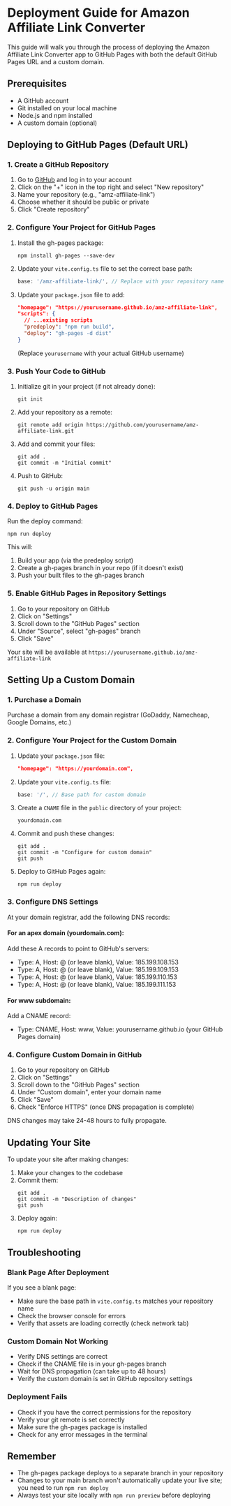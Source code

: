 # Deployment Guide for Amazon Affiliate Link Converter

This guide will walk you through the process of deploying the Amazon Affiliate Link Converter app to GitHub Pages with both the default GitHub Pages URL and a custom domain.

## Prerequisites

- A GitHub account
- Git installed on your local machine
- Node.js and npm installed
- A custom domain (optional)

## Deploying to GitHub Pages (Default URL)

### 1. Create a GitHub Repository

1. Go to [GitHub](https://github.com) and log in to your account
2. Click on the "+" icon in the top right and select "New repository"
3. Name your repository (e.g., "amz-affiliate-link")
4. Choose whether it should be public or private
5. Click "Create repository"

### 2. Configure Your Project for GitHub Pages

1. Install the gh-pages package:
   ```
   npm install gh-pages --save-dev
   ```

2. Update your `vite.config.ts` file to set the correct base path:
   ```typescript
   base: '/amz-affiliate-link/', // Replace with your repository name
   ```

3. Update your `package.json` file to add:
   ```json
   "homepage": "https://yourusername.github.io/amz-affiliate-link",
   "scripts": {
     // ...existing scripts
     "predeploy": "npm run build",
     "deploy": "gh-pages -d dist"
   }
   ```
   (Replace `yourusername` with your actual GitHub username)

### 3. Push Your Code to GitHub

1. Initialize git in your project (if not already done):
   ```
   git init
   ```

2. Add your repository as a remote:
   ```
   git remote add origin https://github.com/yourusername/amz-affiliate-link.git
   ```

3. Add and commit your files:
   ```
   git add .
   git commit -m "Initial commit"
   ```

4. Push to GitHub:
   ```
   git push -u origin main
   ```

### 4. Deploy to GitHub Pages

Run the deploy command:
```
npm run deploy
```

This will:
1. Build your app (via the predeploy script)
2. Create a gh-pages branch in your repo (if it doesn't exist)
3. Push your built files to the gh-pages branch

### 5. Enable GitHub Pages in Repository Settings

1. Go to your repository on GitHub
2. Click on "Settings"
3. Scroll down to the "GitHub Pages" section
4. Under "Source", select "gh-pages" branch
5. Click "Save"

Your site will be available at `https://yourusername.github.io/amz-affiliate-link`

## Setting Up a Custom Domain

### 1. Purchase a Domain

Purchase a domain from any domain registrar (GoDaddy, Namecheap, Google Domains, etc.)

### 2. Configure Your Project for the Custom Domain

1. Update your `package.json` file:
   ```json
   "homepage": "https://yourdomain.com",
   ```

2. Update your `vite.config.ts` file:
   ```typescript
   base: '/', // Base path for custom domain
   ```

3. Create a `CNAME` file in the `public` directory of your project:
   ```
   yourdomain.com
   ```

4. Commit and push these changes:
   ```
   git add .
   git commit -m "Configure for custom domain"
   git push
   ```

5. Deploy to GitHub Pages again:
   ```
   npm run deploy
   ```

### 3. Configure DNS Settings

At your domain registrar, add the following DNS records:

#### For an apex domain (yourdomain.com):

Add these A records to point to GitHub's servers:
- Type: A, Host: @ (or leave blank), Value: 185.199.108.153
- Type: A, Host: @ (or leave blank), Value: 185.199.109.153
- Type: A, Host: @ (or leave blank), Value: 185.199.110.153
- Type: A, Host: @ (or leave blank), Value: 185.199.111.153

#### For www subdomain:

Add a CNAME record:
- Type: CNAME, Host: www, Value: yourusername.github.io (your GitHub Pages domain)

### 4. Configure Custom Domain in GitHub

1. Go to your repository on GitHub
2. Click on "Settings"
3. Scroll down to the "GitHub Pages" section
4. Under "Custom domain", enter your domain name
5. Click "Save"
6. Check "Enforce HTTPS" (once DNS propagation is complete)

DNS changes may take 24-48 hours to fully propagate.

## Updating Your Site

To update your site after making changes:

1. Make your changes to the codebase
2. Commit them:
   ```
   git add .
   git commit -m "Description of changes"
   git push
   ```
3. Deploy again:
   ```
   npm run deploy
   ```

## Troubleshooting

### Blank Page After Deployment

If you see a blank page:
- Make sure the base path in `vite.config.ts` matches your repository name
- Check the browser console for errors
- Verify that assets are loading correctly (check network tab)

### Custom Domain Not Working

- Verify DNS settings are correct
- Check if the CNAME file is in your gh-pages branch
- Wait for DNS propagation (can take up to 48 hours)
- Verify the custom domain is set in GitHub repository settings

### Deployment Fails

- Check if you have the correct permissions for the repository
- Verify your git remote is set correctly
- Make sure the gh-pages package is installed
- Check for any error messages in the terminal

## Remember

- The gh-pages package deploys to a separate branch in your repository
- Changes to your main branch won't automatically update your live site; you need to run `npm run deploy`
- Always test your site locally with `npm run preview` before deploying 